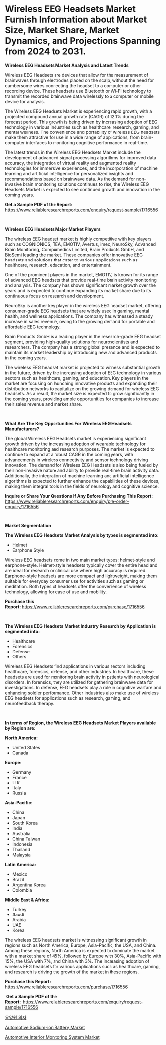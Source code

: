 <p><h1>Wireless EEG Headsets Market Furnish Information about Market Size, Market Share, Market Dynamics, and Projections Spanning from 2024 to 2031.</h1></p><p><strong>Wireless EEG Headsets Market Analysis and Latest Trends</strong></p>
<p><p>Wireless EEG Headsets are devices that allow for the measurement of brainwaves through electrodes placed on the scalp, without the need for cumbersome wires connecting the headset to a computer or other recording device. These headsets use Bluetooth or Wi-Fi technology to transmit the recorded brainwave data wirelessly to a computer or mobile device for analysis.</p><p>The Wireless EEG Headsets Market is experiencing rapid growth, with a projected compound annual growth rate (CAGR) of 12.1% during the forecast period. This growth is being driven by increasing adoption of EEG technology in various industries such as healthcare, research, gaming, and mental wellness. The convenience and portability of wireless EEG headsets make them attractive for use in a wide range of applications, from brain-computer interfaces to monitoring cognitive performance in real-time.</p><p>The latest trends in the Wireless EEG Headsets Market include the development of advanced signal processing algorithms for improved data accuracy, the integration of virtual reality and augmented reality technologies for immersive experiences, and the incorporation of machine learning and artificial intelligence for personalized insights and recommendations based on brainwave data. As the demand for non-invasive brain monitoring solutions continues to rise, the Wireless EEG Headsets Market is expected to see continued growth and innovation in the coming years.</p></p>
<p><strong>Get a Sample PDF of the Report:&nbsp;</strong> <a href="https://www.reliableresearchreports.com/enquiry/request-sample/1716556">https://www.reliableresearchreports.com/enquiry/request-sample/1716556</a></p>
<p>&nbsp;</p>
<p><strong>Wireless EEG Headsets Major Market Players</strong></p>
<p><p>The wireless EEG headset market is highly competitive with key players such as COGNIONICS, TEA, EMOTIV, Avertus, imec, NeuroSky, Advanced Brain Monitoring, Compumedics Limited, Brain Products GmbH, and BioSemi leading the market. These companies offer innovative EEG headsets and solutions that cater to various applications such as healthcare, research, education, and entertainment.</p><p>One of the prominent players in the market, EMOTIV, is known for its range of advanced EEG headsets that provide real-time brain activity monitoring and analysis. The company has shown significant market growth over the years and is expected to continue expanding its market share due to its continuous focus on research and development.</p><p>NeuroSky is another key player in the wireless EEG headset market, offering consumer-grade EEG headsets that are widely used in gaming, mental health, and wellness applications. The company has witnessed a steady increase in sales revenue, owing to the growing demand for portable and affordable EEG technology.</p><p>Brain Products GmbH is a leading player in the research-grade EEG headset segment, providing high-quality solutions for neuroscientists and researchers. The company has a strong global presence and is expected to maintain its market leadership by introducing new and advanced products in the coming years.</p><p>The wireless EEG headset market is projected to witness substantial growth in the future, driven by the increasing adoption of EEG technology in various sectors such as healthcare, gaming, and education. Key players in the market are focusing on launching innovative products and expanding their distribution networks to capitalize on the growing demand for wireless EEG headsets. As a result, the market size is expected to grow significantly in the coming years, providing ample opportunities for companies to increase their sales revenue and market share.</p></p>
<p>&nbsp;</p>
<p><strong>What Are The Key Opportunities For Wireless EEG Headsets Manufacturers?</strong></p>
<p><p>The global Wireless EEG Headsets market is experiencing significant growth driven by the increasing adoption of wearable technology for healthcare monitoring and research purposes. The market is expected to continue to expand at a robust CAGR in the coming years, with advancements in wireless connectivity and sensor technology driving innovation. The demand for Wireless EEG Headsets is also being fueled by their non-invasive nature and ability to provide real-time brain activity data. Additionally, the integration of machine learning and artificial intelligence algorithms is expected to further enhance the capabilities of these devices, making them integral tools in the fields of neurology and cognitive science.</p></p>
<p><strong>Inquire or Share Your Questions If Any Before Purchasing This Report:</strong> <a href="https://www.reliableresearchreports.com/enquiry/pre-order-enquiry/1716556">https://www.reliableresearchreports.com/enquiry/pre-order-enquiry/1716556</a></p>
<p>&nbsp;</p>
<p><strong>Market Segmentation</strong></p>
<p><strong>The Wireless EEG Headsets Market Analysis by types is segmented into:</strong></p>
<p><ul><li>Helmet</li><li>Earphone Style</li></ul></p>
<p><p>Wireless EEG headsets come in two main market types: helmet-style and earphone-style. Helmet-style headsets typically cover the entire head and are ideal for research or clinical use where high accuracy is required. Earphone-style headsets are more compact and lightweight, making them suitable for everyday consumer use for activities such as gaming or meditation. Both types of headsets offer the convenience of wireless technology, allowing for ease of use and mobility.</p></p>
<p><strong>Purchase this Report:&nbsp;</strong><a href="https://www.reliableresearchreports.com/purchase/1716556">https://www.reliableresearchreports.com/purchase/1716556</a></p>
<p>&nbsp;</p>
<p><strong>The Wireless EEG Headsets Market Industry Research by Application is segmented into:</strong></p>
<p><ul><li>Healthcare</li><li>Forensics</li><li>Defense</li><li>Others</li></ul></p>
<p><p>Wireless EEG Headsets find applications in various sectors including healthcare, forensics, defense, and other industries. In healthcare, these headsets are used for monitoring brain activity in patients with neurological disorders. In forensics, they are utilized for gathering brainwave data for investigations. In defense, EEG headsets play a role in cognitive warfare and enhancing soldier performance. Other industries also make use of wireless EEG headsets for applications such as research, gaming, and neurofeedback therapy.</p></p>
<p>&nbsp;</p>
<p><strong>In terms of Region, the Wireless EEG Headsets Market Players available by Region are:</strong></p>
<p>
    <p> <strong> North America: </strong>
        <ul>
            <li>United States</li>
            <li>Canada</li>
        </ul>
        </p> 
    <p> <strong> Europe: </strong>
        <ul>
            <li>Germany</li>
            <li>France</li>
            <li>U.K.</li>
            <li>Italy</li>
            <li>Russia</li>
        </ul>
        </p> 
    <p> <strong> Asia-Pacific: </strong>
        <ul>
            <li>China</li>
            <li>Japan</li>
            <li>South Korea</li>
            <li>India</li>
            <li>Australia</li>
            <li>China Taiwan</li>
            <li>Indonesia</li>
            <li>Thailand</li>
            <li>Malaysia</li>
        </ul>
        </p> 
    <p> <strong> Latin America: </strong>
        <ul>
            <li>Mexico</li>
            <li>Brazil</li>
            <li>Argentina Korea</li>
            <li>Colombia</li>
        </ul>
        </p> 
    <p> <strong> Middle East & Africa: </strong>
        <ul>
            <li>Turkey</li>
            <li>Saudi</li>
            <li>Arabia</li>
            <li>UAE</li>
            <li>Korea</li>
        </ul>
    </p>
    </p>
<p><p>The wireless EEG headsets market is witnessing significant growth in regions such as North America, Europe, Asia-Pacific, the USA, and China. Among these regions, North America is expected to dominate the market with a market share of 45%, followed by Europe with 30%, Asia-Pacific with 15%, the USA with 7%, and China with 3%. The increasing adoption of wireless EEG headsets for various applications such as healthcare, gaming, and research is driving the growth of the market in these regions.</p></p>
<p><strong>Purchase this Report: </strong><a href="https://www.reliableresearchreports.com/purchase/1716556">https://www.reliableresearchreports.com/purchase/1716556</a></p>
<p>&nbsp;<strong>Get a Sample PDF of the Report:&nbsp;&nbsp;</strong><a href="https://www.reliableresearchreports.com/enquiry/request-sample/1716556">https://www.reliableresearchreports.com/enquiry/request-sample/1716556</a></p>
<p><strong></strong></p>
<p><p><a href="https://github.com/idcefvhkdut6/Market-Research-Report-List-1/blob/main/9060863191886.md">요양원 의자</a></p><p><a href="https://view.publitas.com/reportprime-1/automotive-sodium-ion-battery-market-analysis-and-market-size-global-industry-overview-market-segmentation-and-forecast-2024-to-2031/">Automotive Sodium-ion Battery Market</a></p><p><a href="https://view.publitas.com/reportprime-1/automotive-interior-monitoring-system-market-with-the-goal-of-estimating-the-market-size-and-future-growth-potential-of-various-market-segments-based-on-component-applications-end-user-and-region/">Automotive Interior Monitoring System Market</a></p></p>